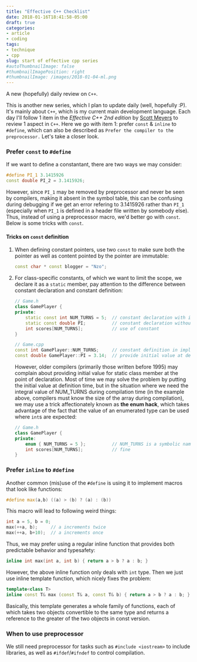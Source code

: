 ```yaml
---
title: "Effective C++ Checklist"
date: 2018-01-16T18:41:58-05:00
draft: true
categories:
- article
- coding
tags:
- technique
- cpp
slug: start of effective cpp series
#autoThumbnailImage: false
#thumbnailImagePosition: right
#thumbnailImage: /images/2018-01-04-ml.png
---
```


A new (hopefully) daily review on `C++`.
<!--more-->

This is another new series, which I plan to update daily (well, hopefully :P). It's mainly about `C++`, which is my current main development language. Each day I'll follow 1 item in the _Effective C++ 2nd edition_ by [Scott Meyers](https://www.aristeia.com/books.html) to review 1 aspect in `C++`. Here we go with item 1: prefer `const` & `inline` to `#define`, which can also be described as `Prefer the compiler to the preprocessor.` Let's take a closer look.

### Prefer `const` to `#define`

If we want to define a constantant, there are two ways we may consider:

```cpp
#define PI_1 3.1415926
const double PI_2 = 3.1415926;
```

However, since `PI_1` may be removed by preprocessor and never be seen by compilers, making it absent in the symbol table, this can be confusing during debugging if we get an error refering to 3.1415926 rather than `PI_1` (especially when `PI_1` is defined in a header file written by somebody else). Thus, instead of using a preprocessor macro, we'd better go with `const`. Below is some tricks with `const`.

#### Tricks on `const` definition

1. When defining constant pointers, use two `const` to make sure both the pointer as well as content pointed by the pointer are immutable:

    ```cpp
    const char * const blogger = "Nzo";
    ```

2. For class-specific constants, of which we want to limit the scope, we declare it as a `static` member, pay attention to the difference between constant declaration and constant definition:

    ```cpp
    // Game.h
    class GamePlayer {
    private:
        static const int NUM_TURNS = 5;  // constant declaration with initial value
        static const double PI;          // constant declaration without initial value
        int scores[NUM_TURNS];           // use of constant
    }
    ```

    ```cpp
    // Game.cpp
    const int GamePlayer::NUM_TURNS;     // constant definition in impl. file
    const double GamePlayer::PI = 3.14;  // provide initial value at definition
    ```

    However, older compilers (primarily those written before 1995) may complain about providing initial value for static class member at the point of declaration. Most of time we may solve the problem by putting the initial value at definition time, but in the situation where we need the integral value of NUM_TURNS during compilation time (in the example above, compilers must know the size of the array during compilation), we may use a trick affectionately known as **the enum hack**, which takes advantage of the fact that the value of an enumerated type can be used where `int`s are expected:

    ```cpp
    // Game.h
    class GamePlayer {
    private:
        enum { NUM_TURNS = 5 };          // NUM_TURNS is a symbolic name for 5        
        int scores[NUM_TURNS];           // fine
    }
    ```
### Prefer `inline` to `#define`

Another common (mis)use of the `#define` is using it to implement macros that look like functions:

```cpp
#define max(a,b) ((a) > (b) ? (a) : (b))
```

This macro will lead to following weird things:

```cpp
int a = 5, b = 0;
max(++a, b);     // a increments twice
max(++a, b+10);  // a increments once
```

Thus, we may prefer using a regular inline function that provides both predictable behavior and typesafety:

```cpp
inline int max(int a, int b) { return a > b ? a : b; }
```

However, the above inline function only deals with `int` type. Then we just use inline template function, which nicely fixes the problem:

```cpp
template<class T>
inline const T& max (const T& a, const T& b) { return a > b ? a : b; }
```

Basically, this template generates a whole family of functions, each of which takes two objects convertible to the same type and returns a reference to the greater of the two objects in const version.

### When to use preprocessor

We still need preprocessor for tasks such as `#include <iostream>` to include libraries, as well as `#ifdef`/`#ifndef` to control compilation.
